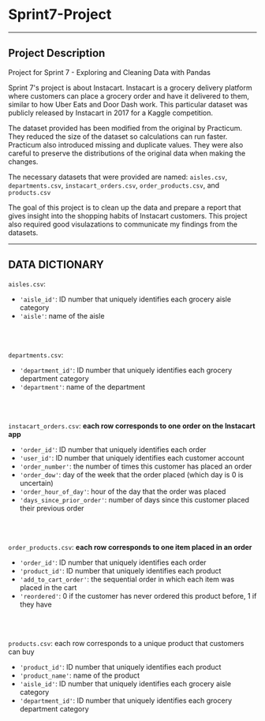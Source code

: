 # Sprint7-Project

---

## Project Description

Project for Sprint 7 - Exploring and Cleaning Data with Pandas

Sprint 7's project is about Instacart. Instacart is a grocery delivery platform where customers can place a grocery order and have it delivered to them, similar to how Uber Eats and Door Dash work. This particular dataset was publicly released by Instacart in 2017 for a Kaggle competition.

The dataset provided has been modified from the original by Practicum. They reduced the size of the dataset so calculations can run faster. Practicum also introduced missing and duplicate values. They were also careful to preserve the distributions of the original data when making the changes.

The necessary datasets that were provided are named: <code>aisles.csv</code>, <code>departments.csv</code>, <code>instacart_orders.csv</code>, <code>order_products.csv</code>, and <code>products.csv</code>

The goal of this project is to clean up the data and prepare a report that gives insight into the shopping habits of Instacart customers.
This project also required good visulazations to communicate my findings from the datasets.

---

## DATA DICTIONARY

<code>aisles.csv</code>:

- <code>'aisle_id'</code>: ID number that uniquely identifies each grocery aisle category
- <code>'aisle'</code>: name of the aisle

<br> </br>

<code>departments.csv</code>:

- <code>'department_id'</code>: ID number that uniquely identifies each grocery department category
- <code>'department'</code>: name of the department

<br> </br>

<code>instacart_orders.csv</code>: **each row corresponds to one order on the Instacart app**

- <code>'order_id'</code>: ID number that uniquely identifies each order
- <code>'user_id'</code>: ID number that uniquely identifies each customer account
- <code>'order_number'</code>: the number of times this customer has placed an order
- <code>'order_dow'</code>: day of the week that the order placed (which day is 0 is uncertain)
- <code>'order_hour_of_day'</code>: hour of the day that the order was placed
- <code>'days_since_prior_order'</code>: number of days since this customer placed their previous order

<br> </br>

<code>order_products.csv</code>: **each row corresponds to one item placed in an order**

- <code>'order_id'</code>: ID number that uniquely identifies each order
- <code>'product_id'</code>: ID number that uniquely identifies each product
- <code>'add_to_cart_order'</code>: the sequential order in which each item was placed in the cart
- <code>'reordered'</code>: 0 if the customer has never ordered this product before, 1 if they have

<br> </br>

<code>products.csv</code>: each row corresponds to a unique product that customers can buy

- <code>'product_id'</code>: ID number that uniquely identifies each product
- <code>'product_name'</code>: name of the product
- <code>'aisle_id'</code>: ID number that uniquely identifies each grocery aisle category
- <code>'department_id'</code>: ID number that uniquely identifies each grocery department category
